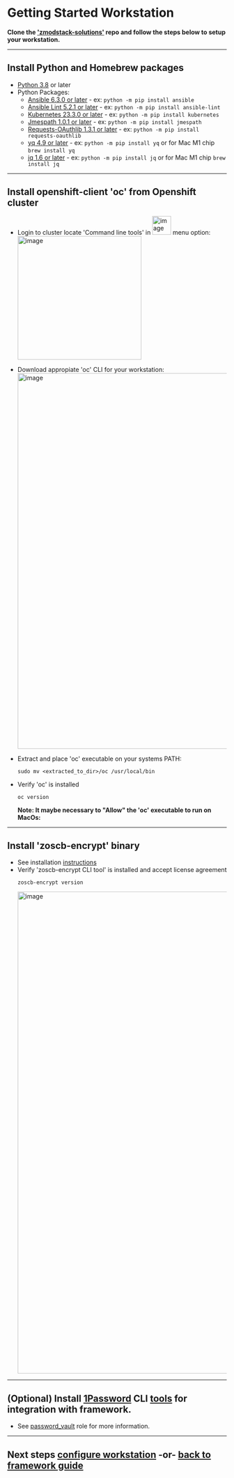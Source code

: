 <!-- #
# Copyright 2023 IBM Inc. All rights reserved
# SPDX-License-Identifier: Apache2.0
# -->

# Getting Started Workstation

**Clone the ['zmodstack-solutions'](https://github.com/IBM/zmodstack-solutions) repo and follow the steps below to setup your workstation.**

---

## Install Python and Homebrew packages
- [Python 3.8](https://www.python.org/downloads/) or later
- Python Packages:
  - [Ansible 6.3.0 or later](https://docs.ansible.com/ansible/latest/installation_guide/intro_installation.html) - ex: `python -m pip install ansible`
  - [Ansible Lint 5.2.1 or later](https://ansible-lint.readthedocs.io/en/latest/installing.html#using-pip-or-pipx) - ex: `python -m pip install ansible-lint`
  - [Kubernetes 23.3.0 or later](https://pypi.org/project/kubernetes/) - ex: `python -m pip install kubernetes`
  - [Jmespath 1.0.1 or later](https://pypi.org/project/jmespath/) - ex: `python -m pip install jmespath`
  - [Requests-OAuthlib 1.3.1 or later](https://github.com/requests/requests-oauthlib) - ex: `python -m pip install requests-oauthlib`
  - [yq 4.9 or later](https://github.com/mikefarah/yq) - ex: `python -m pip install yq` or for Mac M1 chip `brew install yq`
  - [jq 1.6 or later](https://stedolan.github.io/jq/) - ex: `python -m pip install jq`  or for Mac M1 chip `brew install jq`
---
## Install openshift-client 'oc' from Openshift cluster
- Login to cluster locate 'Command line tools' in <img width="43" alt="image" src="https://media.github.ibm.com/user/55799/files/cafe4e8b-be3c-42aa-a5a8-f3728c0167c9"> menu option: <br>
	  <img width="284" alt="image" src="https://media.github.ibm.com/user/55799/files/0a1226ec-7940-401b-988b-4736f6fcfb19">

- Download appropiate 'oc' CLI for your workstation: <br>
	  <img width="863" alt="image" src="https://media.github.ibm.com/user/55799/files/3d88341b-9ea3-4e43-af0d-c09146fed8a1">

- Extract and place 'oc' executable on your systems PATH:
    ```
    sudo mv <extracted_to_dir>/oc /usr/local/bin
    ```

- Verify 'oc' is installed 
    ```
    oc version
    ```

  **Note: It maybe necessary to "Allow" the 'oc' executable to run on MacOs:** <br>
---	
## Install 'zoscb-encrypt' binary
  - See installation [instructions](https://www.ibm.com/docs/en/cloud-paks/z-modernization-stack/2023.1?topic=credentials-installing-zoscb-encrypt-cli-tool) 
  - Verify 'zoscb-encrypt CLI tool' is installed and accept license agreement
    ```
    zoscb-encrypt version
    ```
    <img width="1107" alt="image" src="https://media.github.ibm.com/user/55799/files/dff4f584-0ba9-4569-addb-8b2c59e5535f">
---   
## (Optional) Install [1Password](https://1password.com/developers) CLI [tools](https://developer.1password.com/docs/cli/get-started#requirements) for integration with framework.
   - See [password_vault](../../ibm/seaa/ansible/roles/password_vault/README.md) role for more information.

---
## Next steps [configure workstation](../guide/configure-seaa.md) -or- [back to framework guide](../guide/README.md)
